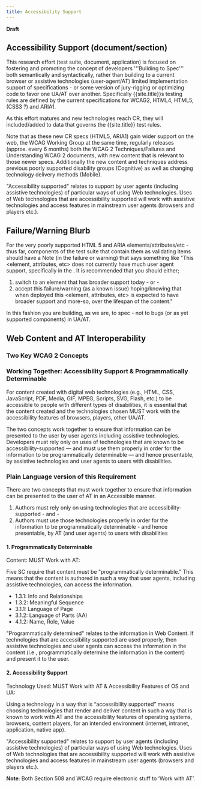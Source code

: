 ```yaml
---
title: Accessibility Support
---
```


**Draft**

## Accessibility Support (document/section)

This research effort (test suite, document, application) is focused on fostering and promoting the concept of developers '''Building to Spec''' both semantically and syntactically, rather than building to a current browser or assistive technologies (user-agent/AT) limited implementation support of specifications - or some version of jury-rigging or optimizing code to favor one UA/AT over another. Specifically {{site.title}}s testing rules are defined by the current specifications for WCAG2, HTML4, HTML5, (CSS3 ?) and ARIA1.

As this effort matures and new technologies reach CR, they will included/added to data that governs the {{site.title}} test rules.

Note that as these new CR specs (HTML5, ARIA1) gain wider support on the web, the WCAG Working Group at the same time, regularly releases (approx. every 6 months) both the WCAG 2 Techniques/Failures and Understanding WCAG 2 documents, with new content that is relevant to those newer specs. Additionally the new content and techniques address previous poorly supported disability groups (Cognitive) as well as changing technology delivery methods (Mobile).

"Accessibility supported" relates to support by user agents (including assistive technologies) of particular ways of using Web technologies. Uses of Web technologies that are accessibility supported will work with assistive technologies and access features in mainstream user agents (browsers and players etc.).

## Failure/Warning Blurb

For the very poorly supported HTML 5 and ARIA elements/attributes/etc - thus far, components of the test suite that contain them as validating items should have a Note (in the failure or warning) that says something like "This <element, attributes, etc> does not currently have much user agent support, specifically in the <browser name or AT name>. It is recommended that you should either;

1. switch to an element that has broader support today - or -
2. accept this failure/warning (as a known issue) hoping/knowing that when deployed this <element, attributes, etc> is expected to have broader support and more-so, over the lifespan of the content."

In this fashion you are building, as we are, to spec - not to bugs (or as yet supported components) in UA/AT.

## Web Content and AT Interoperability

### Two Key WCAG 2 Concepts

### Working Together: Accessibility Support & Programmatically Determinable

For content created with digital web technologies (e.g., HTML, CSS, JavaScript, PDF, Media, GIF, MPEG, Scripts, SVG, Flash, etc.) to be accessible to people with different types of disabilities, it is essential that the content created and the technologies chosen MUST work with the accessibility features of browsers, players, other UA/AT.

The two concepts work together to ensure that information can be presented to the user by user agents including assistive technologies. Developers must rely only on uses of technologies that are known to be accessibility-supported — and must use them properly in order for the information to be programmatically determinable — and hence presentable, by assistive technologies and user agents to users with disabilities.

### Plain Language version of this Requirement

There are two concepts that must work together to ensure that information can be presented to the user of AT in an Accessible manner.

1. Authors must rely only on using technologies that are accessibility-supported - and -
2. Authors must use those technologies properly in order for the information to be programmatically determinable - and hence presentable, by AT (and user agents) to users with disabilities


#### 1. Programmatically Determinable

Content: MUST Work with AT:

Five SC require that content must be "programmatically determinable." This means that the content is authored in such a way that user agents, including assistive technologies, can access the information.

- 1.3.1: Info and Relationships
- 1.3.2: Meaningful Sequence
- 3.1.1: Language of Page
- 3.1.2: Language of Parts (AA)
- 4.1.2: Name, Role, Value

"Programmatically determined" relates to the information in Web Content. If technologies that are accessibility supported are used properly, then assistive technologies and user agents can access the information in the content (i.e., programmatically determine the information in the content) and present it to the user.

#### 2. Accessibility Support

Technology Used: MUST Work with AT & Accessibility Features of OS and UA:

Using a technology in a way that is “accessibility supported” means choosing technologies that render and deliver content in such a way that is known to work with AT and the accessibility features of operating systems, browsers, content players, for an intended environment (internet, intranet, application, native app).

"Accessibility supported" relates to support by user agents (including assistive technologies) of particular ways of using Web technologies. Uses of Web technologies that are accessibility supported will work with assistive technologies and access features in mainstream user agents (browsers and players etc.).

**Note**: Both Section 508 and WCAG require electronic stuff to ‘Work with AT’.
